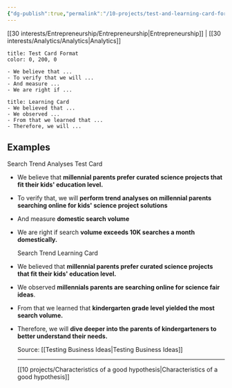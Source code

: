 ```yaml
---
{"dg-publish":true,"permalink":"/10-projects/test-and-learning-card-format/","dgHomeLink":true,"dgPassFrontmatter":false}
---
```


[[30 interests/Entrepreneurship/Entrepreneurship|Entrepreneurship]] | [[30 interests/Analytics/Analytics|Analytics]]

```ad-note
title: Test Card Format
color: 0, 200, 0

- We believe that ...
- To verify that we will ...
- And measure ...
- We are right if ...
```

```ad-note
title: Learning Card
- We believed that ...
- We observed ...
- From that we learned that ...
- Therefore, we will ...
```

## Examples

Search Trend Analyses Test Card
- We believe that **millennial parents prefer curated science projects that fit their kids' education level.**
- To verify that, we will **perform trend analyses on millennial parents searching online for kids' science project solutions**
- And measure **domestic search volume**
- We are right if search **volume exceeds 10K searches a month domestically.**
  
  Search Trend Learning Card
- We believed that **millennial parents prefer curated science projects that fit their kids' education level.**
- We observed **millennials parents are searching online for science fair ideas**.
- From that we learned that **kindergarten grade level yielded the most search volume.**
- Therefore, we will **dive deeper into the parents of kindergarteners to better understand their needs.**
  
  Source: [[Testing Business Ideas|Testing Business Ideas]]
  
  
  ---
  [[10 projects/Characteristics of a good hypothesis|Characteristics of a good hypothesis]]